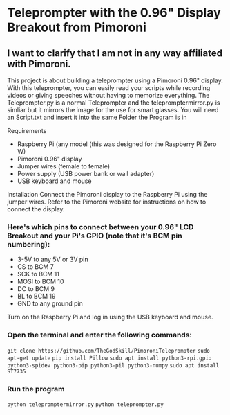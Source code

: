 # Teleprompter with the 0.96" Display Breakout from Pimoroni
## I want to clarify that I am not in any way affiliated with Pimoroni.
This project is about building a teleprompter using a Pimoroni 0.96" display. With this teleprompter, you can easily read your scripts while recording videos or giving speeches without having to memorize everything.
The Teleprompter.py is a normal Teleprompter and the telepromptermirror.py is simliar but it mirrors the image for the use for smart glasses.
You will need an Script.txt and insert it into the same Folder the Program is in

Requirements
- Raspberry Pi (any model (this was designed for the Raspberry Pi Zero W)
- Pimoroni 0.96" display
- Jumper wires (female to female)
- Power supply (USB power bank or wall adapter)
- USB keyboard and mouse


Installation
Connect the Pimoroni display to the Raspberry Pi using the jumper wires. Refer to the Pimoroni website for instructions on how to connect the display.


### Here's which pins to connect between your 0.96" LCD Breakout and your Pi's GPIO (note that it's BCM pin numbering):

- 3-5V to any 5V or 3V pin
- CS to BCM 7
- SCK to BCM 11
- MOSI to BCM 10
- DC to BCM 9
- BL to BCM 19
- GND to any ground pin

Turn on the Raspberry Pi and log in using the USB keyboard and mouse.

### Open the terminal and enter the following commands:
```git clone https://github.com/TheGodSkill/PimoroniTeleprompter```
```sudo apt-get update```
```pip install Pillow```
```sudo apt install python3-rpi.gpio python3-spidev python3-pip python3-pil python3-numpy```
```sudo apt install ST7735```

### Run the program 
```python telepromptermirror.py```
```python teleprompter.py```
